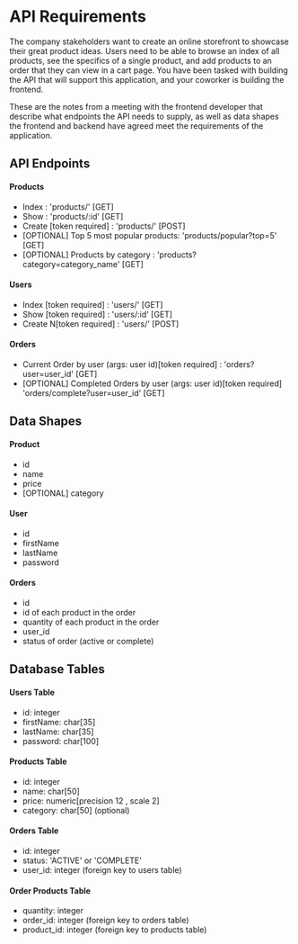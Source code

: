 # API Requirements
The company stakeholders want to create an online storefront to showcase their great product ideas. Users need to be able to browse an index of all products, see the specifics of a single product, and add products to an order that they can view in a cart page. You have been tasked with building the API that will support this application, and your coworker is building the frontend.

These are the notes from a meeting with the frontend developer that describe what endpoints the API needs to supply, as well as data shapes the frontend and backend have agreed meet the requirements of the application. 

## API Endpoints
#### Products
- Index : 'products/' [GET]
- Show : 'products/:id' [GET]
- Create [token required] : 'products/' [POST]
- [OPTIONAL] Top 5 most popular products: 'products/popular?top=5' [GET]
- [OPTIONAL] Products by category : 'products?category=category_name' [GET]

#### Users
- Index [token required] : 'users/' [GET]
- Show [token required] : 'users/:id' [GET]
- Create N[token required] : 'users/' [POST]

#### Orders
- Current Order by user (args: user id)[token required] : 'orders?user=user_id' [GET]
- [OPTIONAL] Completed Orders by user (args: user id)[token required] 'orders/complete?user=user_id' [GET]

## Data Shapes
#### Product
-  id
- name
- price
- [OPTIONAL] category

#### User
- id
- firstName
- lastName
- password

#### Orders
- id
- id of each product in the order
- quantity of each product in the order
- user_id
- status of order (active or complete)

## Database Tables
#### Users Table
- id: integer
- firstName: char[35]
- lastName: char[35]
- password: char[100]

#### Products Table
- id: integer
- name: char[50]
- price: numeric[precision 12 , scale 2]
- category: char[50] (optional)

#### Orders Table
- id: integer
- status: 'ACTIVE' or 'COMPLETE'
- user_id: integer (foreign key to users table)

#### Order Products Table
- quantity: integer
- order_id: integer (foreign key to orders table)
- product_id: integer (foreign key to products table)
